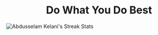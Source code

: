 <h1 align="center"> Do What You Do Best </h1>



 <img align="center" alt="Abdusselam Kelani's Streak Stats"
     src="https://github-readme-streak-stats.herokuapp.com/?user=abdkelanii&theme=black-ice&hide_border=true&stroke=0000&background=0D1117&ring=60D9FA&fire=60D9FA&currStreakLabel=60D9FA&center"/>


